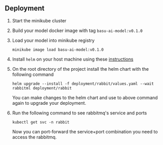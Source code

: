 
## Deployment 

1. Start the minikube cluster 
2. Build your model docker image with tag `basu-ai-model:v0.1.0`
3. Load your model into minikube registry 
    ```
    minikube image load basu-ai-model:v0.1.0
    ```
4. Install `helm` on your host machine using these [instructions](https://helm.sh/docs/intro/install/)

5. On the root directory of the project install the helm chart with the following command
    ```
    helm upgrade --install -f deployment/rabbit/values.yaml --wait rabbitml deployment/rabbit
    ```

    You can make changes to the helm chart and use to above command again to upgrade your deployment. 

6. Run the following command to see rabbitmq's service and ports 
    ```
    kubectl get svc -n rabbit
    ```

    Now you can port-forward the service+port combination you need to access the rabbitmq.